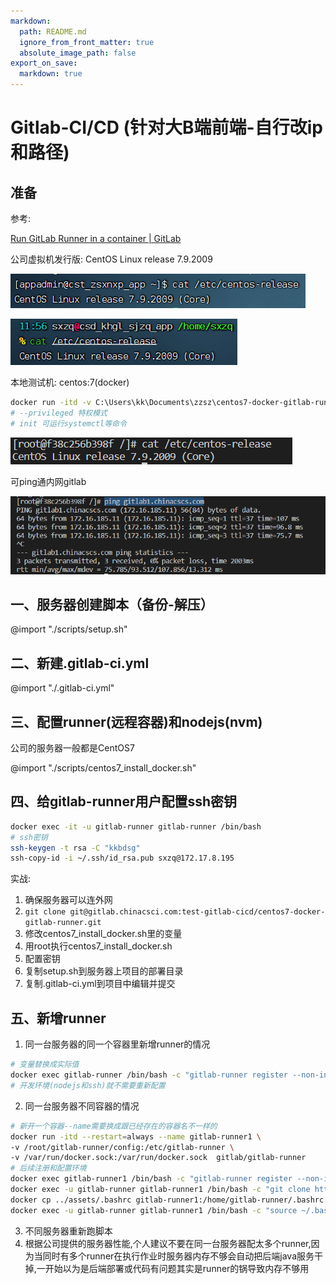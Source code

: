 ```yaml
---
markdown:
  path: README.md
  ignore_from_front_matter: true
  absolute_image_path: false
export_on_save:
  markdown: true
---
```


# Gitlab-CI/CD (针对大B端前端-自行改ip和路径)

## 准备

参考: 

[Run GitLab Runner in a container | GitLab](https://docs.gitlab.com/runner/install/docker.html)

公司虚拟机发行版: CentOS Linux release 7.9.2009

![Untitled](assets/images/Untitled.png)

![Untitled](assets/images/Untitled%201.png)

本地测试机: centos:7(docker)

```bash
docker run -itd -v C:\Users\kk\Documents\zzsz\centos7-docker-gitlab-runner:/root/centos7-docker-gitlab-runner --privileged --name test-centos-gitlab-cicd centos:7 init
# --privileged 特权模式
# init 可运行systemctl等命令
```

![Untitled](assets/images/Untitled%202.png)

可ping通内网gitlab

![Untitled](assets/images/Untitled%203.png)

## 一、服务器创建脚本（备份-解压）

@import "./scripts/setup.sh"

## 二、新建.gitlab-ci.yml

@import "./.gitlab-ci.yml"

## 三、配置runner(远程容器)和nodejs(nvm)

公司的服务器一般都是CentOS7

@import "./scripts/centos7_install_docker.sh"

## 四、给gitlab-runner用户配置ssh密钥

```bash
docker exec -it -u gitlab-runner gitlab-runner /bin/bash
# ssh密钥
ssh-keygen -t rsa -C "kkbdsg"
ssh-copy-id -i ~/.ssh/id_rsa.pub sxzq@172.17.8.195
```

实战:

1. 确保服务器可以连外网
2. `git clone git@gitlab.chinacsci.com:test-gitlab-cicd/centos7-docker-gitlab-runner.git`
3. 修改centos7_install_docker.sh里的变量
4. 用root执行centos7_install_docker.sh
5. 配置密钥
6. 复制setup.sh到服务器上项目的部署目录
7. 复制.gitlab-ci.yml到项目中编辑并提交

## 五、新增runner

1. 同一台服务器的同一个容器里新增runner的情况

```bash
# 变量替换成实际值
docker exec gitlab-runner /bin/bash -c "gitlab-runner register --non-interactive --url ${gitlab_url} --registration-token ${token} --executor 'shell' --description ${description}"
# 开发环境(nodejs和ssh)就不需要重新配置
```

2. 同一台服务器不同容器的情况

```bash
# 新开一个容器--name需要换成跟已经存在的容器名不一样的
docker run -itd --restart=always --name gitlab-runner1 \
-v /root/gitlab-runner/config:/etc/gitlab-runner \
-v /var/run/docker.sock:/var/run/docker.sock  gitlab/gitlab-runner
# 后续注册和配置环境
docker exec gitlab-runner1 /bin/bash -c "gitlab-runner register --non-interactive --url ${gitlab_url} --registration-token ${token} --executor 'shell' --description ${description}"
docker exec -u gitlab-runner gitlab-runner1 /bin/bash -c "git clone https://gitee.com/mirrors/nvm ~/.nvm"
docker cp ../assets/.bashrc gitlab-runner1:/home/gitlab-runner/.bashrc
docker exec -u gitlab-runner gitlab-runner1 /bin/bash -c "source ~/.bashrc && nvm install ${nodejs_version} && nvm use ${nodejs_version} && npm i -g yarn"
```

3. 不同服务器重新跑脚本
4. 根据公司提供的服务器性能,个人建议不要在同一台服务器配太多个runner,因为当同时有多个runner在执行作业时服务器内存不够会自动把后端java服务干掉,一开始以为是后端部署或代码有问题其实是runner的锅导致内存不够用
